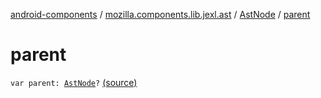 [android-components](../../index.md) / [mozilla.components.lib.jexl.ast](../index.md) / [AstNode](index.md) / [parent](./parent.md)

# parent

`var parent: `[`AstNode`](index.md)`?` [(source)](https://github.com/mozilla-mobile/android-components/blob/master/components/lib/jexl/src/main/java/mozilla/components/lib/jexl/ast/nodes.kt#L12)